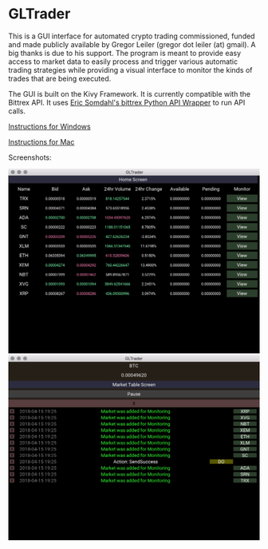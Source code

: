 # GLTrader

This is a GUI interface for automated crypto trading commissioned, funded and made publicly available by Gregor Leiler (gregor dot leiler (at) gmail).  A big thanks is due to his support. The program is meant to provide easy access to market data to easily process and trigger various automatic trading strategies while providing a visual interface to monitor the kinds of trades that are being executed.

The GUI is built on the Kivy Framework.  It is currently compatible with the Bittrex API.  It uses [Eric Somdahl's bittrex Python API Wrapper](https://github.com/ericsomdahl/python-bittrex) to run API calls.




[Instructions for Windows](/docs/win_setup.md)

[Instructions for Mac](/docs/mac_setup.md)

Screenshots:

![Screenshot 1 for GLTrader](/docs/screenshot1.png)
![Screenshot 2 for GLTrader](/docs/screenshot2.png)
